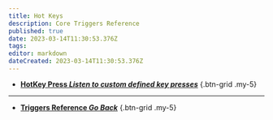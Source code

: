 ```yaml
---
title: Hot Keys
description: Core Triggers Reference
published: true
date: 2023-03-14T11:30:53.376Z
tags: 
editor: markdown
dateCreated: 2023-03-14T11:30:53.376Z
---
```


- [<i class="mdi mdi-keyboard primary--text"></i> **HotKey Press *Listen to custom defined key presses***](/Triggers/Core/Hot-Keys/HotKey-Press)
{.btn-grid .my-5}

---

- [<i class="mdi mdi-chevron-left"></i>**Triggers Reference *Go Back***](/Triggers)
{.btn-grid .my-5}